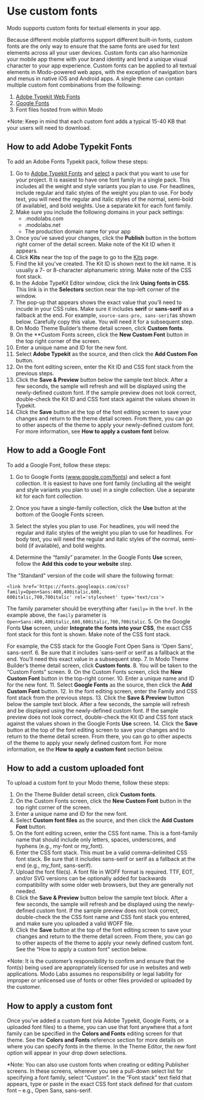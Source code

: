 # Use custom fonts
Modo supports custom fonts for textual elements in your app.

Because different mobile platforms support different built-in fonts, custom fonts are the only way to ensure that the same fonts are used for text elements across all your user devices. Custom fonts can also harmonize your mobile app theme with your brand identity and lend a unique visual character to your app experience. Custom fonts can be applied to all textual elements in Modo-powered web apps, with the exception of navigation bars and menus in native iOS and Android apps. A single theme can contain multiple custom font combinations from the following:

1. [Adobe Typekit Web Fonts](https://fonts.adobe.com) 
2. [Google Fonts](https://google.com/fonts) 
3. Font files hosted from within Modo

*Note: Keep in mind that each custom font adds a typical 15-40 KB that your users will need to download.

## How to add Adobe Typekit Fonts

To add an Adobe Fonts Typekit pack, follow these steps:

1. Go to [Adobe Typekit Fonts](https://fonts.adobe.com/?ref=tk.com) and [select](https://helpx.adobe.com/fonts/user-guide.html/fonts/using/add-fonts-website.ug.html) a pack that you want to use for your project. It is easiest to have one font family in a single pack. This includes all the weight and style variants you plan to use. For headlines, include regular and italic styles of the weight you plan to use. For body text, you will need the regular and italic styles of the normal, semi-bold (if available), and bold weights. Use a separate kit for each font family. 
2. Make sure you include the following domains in your pack settings:
    * .modolabs.com
    * .modolabs.net
    * The production domain name for your app
3. Once you’ve saved your changes, click the **Publish** button in the bottom right corner of the detail screen. Make note of the Kit ID when it appears.
4. Click **Kits** near the top of the page to go to the [Kits](https://typekit.com/account/kits) page.
5. Find the kit you've created. The Kit ID is shown next to the kit name. It is usually a 7- or 8-character alphanumeric string. Make note of the CSS font stack. 
6. In the Adobe TypeKit Editor window, click the link **Using fonts in CSS**. This link is in the **Selectors** section near the top-left corner of the window.
7. The pop-up that appears shows the exact value that you’ll need to incude in your CSS rules. Make sure it includes **serif** or **sans-serif** as a fallback at the end. For example, ``source-sans-pro, sans-serif``as shown below. Carefully copy this value. You will need it for a subsequent step.
8. On Modo Theme Builder’s theme detail screen, click **Custom fonts**. 
9. On the **Custom Fonts screen, click the **New Custom Font** button in the top right corner of the screen.
10. Enter a unique name and ID for the new font.
11. Select **Adobe Typekit** as the source, and then click the **Add Custom Fon** button.
12. On the font editing screen, enter the Kit ID and CSS font stack from the previous steps.
13. Click the **Save & Preview** button below the sample text block. After a few seconds, the sample will refresh and will be displayed using the newly-defined custom font. If the sample preview does not look correct, double-check the Kit ID and CSS font stack against the values shown in Typekit.
13. Click the **Save** button at the top of the font editing screen to save your changes and return to the theme detail screen. From there, you can go to other aspects of the theme to apply your newly-defined custom font. For more information, see **How to apply a custom font** below.

## How to add a Google Font

To add a Google Font, follow these steps:

1. Go to Google Fonts (www.google.com/fonts) and select a font collection. It is easiest to have one font family (including all the weight and style variants you plan to use) in a single collection. Use a separate kit for each font collection.
2. Once you have a single-family collection, click the **Use** button at the bottom of the Google Fonts screen. 


3. Select the styles you plan to use. For headlines, you will need the regular and italic styles of the weight you plan to use for headlines. For body text, you will need the regular and italic styles of the normal, semi-bold (if available), and bold weights.
4. Determine the “family” parameter. In the Google Fonts **Use** screen, follow the **Add this code to your website** step. 

  The "Standard" version of the code will share the following format: 
  ```
  <link href='https://fonts.googleapis.com/css?family=Open+Sans:400,400italic,600,
  600italic,700,700italic' rel='stylesheet' type='text/css'>
```
The family parameter should be everything after `family=` in the `href`. In the example above,  the `family` parameter is `Open+Sans:400,400italic,600,600italic,700,700italic`.
5. On the Google Fonts **Use** screen, under **Integrate the fonts into your CSS**, the exact CSS font stack for this font is shown.  Make note of the CSS font stack. 

For example, the CSS stack for the Google Font Open Sans is 'Open Sans', sans-serif. 
6. Be sure that it includes `sans-serif or serif as a fallback at the end. You’ll need this exact value in a subsequent step.
7. In Modo Theme Builder’s theme detail screen, click **Custom fonts**. 
8. You will be taken to the “Custom Fonts” screen.
9. On the Custom Fonts screen, click the **New Custom Font** button in the top-right corner.
10. Enter a unique name and ID for the new font. 
11. Select **Google Fonts** as the source, then click the **Add Custom Font** button.
12. In the font editing screen, enter the Family and CSS font stack from the previous steps.
13. Click the **Save & Preview** button below the sample text block. After a few seconds, the sample will refresh and be displayed using the newly-defined custom font. If the sample preview does not look correct, double-check the Kit ID and CSS font stack against the values shown in the Google Fonts **Use** screen.
14. Click the **Save** button at the top of the font editing screen to save your changes and to return to the theme detail screen. From there, you can go to other aspects of the theme to apply your newly defined custom font. For more information, ee the **How to apply a custom font** section below.

## How to add a custom uploaded font

To upload a custom font to your Modo theme, follow these steps:

1. On the Theme Builder detail screen, click **Custom fonts**. 
2. On the Custom Fonts screen, click the **New Custom Font** button in the top right corner of the screen.
3. Enter a unique name and ID for the new font. 
4. Select **Custom font files** as the source, and then click the **Add Custom Font** button. 
5. On the font editing screen, enter the CSS font name. This is a font-family name that should include only letters, spaces, underscores, and hyphens (e.g., my-font or my_font).
6. Enter the CSS font stack. This must be a valid comma-delimited CSS font stack. Be sure that it includes sans-serif or serif as a fallback at the end (e.g., my_font, sans-serif).
7. Upload the font file(s). A font file in WOFF format is required. TTF, EOT, and/or SVG versions can be optionally added for backwards compatibility with some older web browsers, but they are generally not needed.
8. Click the **Save & Preview** button below the sample text block. After a few seconds, the sample will refresh and be displayed using the newly-defined custom font. If the sample preview does not look correct, double-check the the CSS font name and CSS font stack you entered, and make sure you uploaded a valid WOFF file.
9. Click the **Save** button at the top of the font editing screen to save your changes and return to the theme detail screen. From there, you can go to other aspects of the theme to apply your newly defined custom font. See the “How to apply a custom font” section below.

*Note: It is the customer’s responsibility to confirm and ensure that the font(s) being used are appropriately licensed for use in websites and web applications. Modo Labs assumes no responsibility or legal liability for improper or unlicensed use of fonts or other files provided or uploaded by the customer.

## How to apply a custom font

Once you’ve added a custom font (via Adobe Typekit, Google Fonts, or a uploaded font files) to a theme, you can use that font anywhere that a font family can be specified in the **Colors and Fonts** editing screen for that theme. See the **Colors and Fonts** reference section for more details on where you can specify fonts in the theme. In the Theme Editor, the new font option will appear in your drop down selections. 

*Note: You can also use custom fonts when creating or editing Publisher screens. In these screens, wherever you see a pull-down select list for specifying a font family, select “Custom”. In the “Font stack” text field that appears, type or paste in the exact CSS font stack defined for that custom font – e.g., Open Sans, sans-serif.
